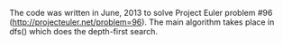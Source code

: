 The code was written in June, 2013 to solve Project Euler problem #96 (http://projecteuler.net/problem=96). The main algorithm takes place in dfs() which does the depth-first search.
